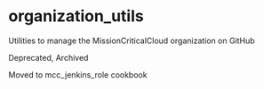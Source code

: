 # organization_utils
Utilities to manage the MissionCriticalCloud organization on GitHub

Deprecated, Archived

Moved to mcc_jenkins_role cookbook
